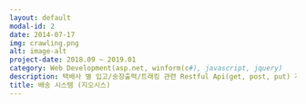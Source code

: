 ```yaml
---
layout: default
modal-id: 2
date: 2014-07-17
img: crawling.png
alt: image-alt
project-date: 2018.09 ~ 2019.01
category: Web Development(asp.net, winform(c#), javascript, jquery)
description: 택배사 별 입고/송장출력/트래킹 관련 Restful Api(get, post, put) 개발<br>웹 크롤링 - DHL express, Sagawa, Cj 대한통운, 한진 등의 택배사 get,post 방식으로 트래킹 개발<br>택배사 api - DHL ecommerce, Wahana, YTO, GTS 등의 글로벌 택배사 post, put 방식으로 입고, 송장출력, 트래킹 관련 업체에서 제공한 api 개발<br>오토 트래킹 - 설정한 시간에 택배사별 트래킹 처리하는 윈도우 서비스 개발 
title: 배송 시스템 (지오시스)
---
```

